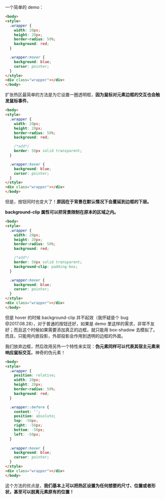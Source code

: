 一个简单的 demo：

```html 
<body>
<style>
  .wrapper {
    width: 20px;
    height: 20px;
    border-radius: 50%;
    background: red;
  }

  .wrapper:hover {
    background: blue;
    cursor: pointer;
  }
</style>
<div class="wrapper"></div>
</body>
```

扩张热区最简单的方法是为它设置一圈透明框，**因为鼠标对元素边框的交互也会触发鼠标事件**。

```html 
<body>
<style>
  .wrapper {
    width: 20px;
    height: 20px;
    border-radius: 50%;
    background: red;

    /*add*/
    border: 50px solid transparent;
  }

  .wrapper:hover {
    background: blue;
    cursor: pointer;
  }
</style>
<div class="wrapper"></div>
</body>
```

但是，按钮同时也变大了！**原因在于背景在默认情况下会蔓延到边框的下层。**

**background-clip 属性可以把背景限制在原本的区域之内。**

```html 
<body>
<style>
  .wrapper {
    width: 20px;
    height: 20px;
    border-radius: 50%;
    background: red;

    /*add*/
    border: 50px solid transparent;
    background-clip: padding-box;
  }

  .wrapper:hover {
    background: blue;
    cursor: pointer;
  }
</style>
<div class="wrapper"></div>
</body>
```

但是 hover 的时候 background-clip 并不起效（我怀疑是个 bug @2017.08.28），对于普通的按钮还好，如果是 demo 里这样的需求，非常不友好；而且这个时候如果需要添加真正的边框，就只能用 box-shadow 去模拟了。而且，只能用内嵌投影，外部投影会作用到透明的边框的外面。

我们放弃边框，然后改用另外一个特性来实现：**伪元素同样可以代表其宿主元素来响应鼠标交互**。神奇的伪元素！

```html 
<body>
<style>
  .wrapper {
    position: relative;
    width: 20px;
    height: 20px;
    border-radius: 50%;
    background: red;
  }

  .wrapper::before {
    content: '';
    position: absolute;
    top: -50px;
    right: -50px;
    bottom: -50px;
    left: -50px;
  }
  
  .wrapper:hover {
    background: blue;
    cursor: pointer;
  }
</style>
<div class="wrapper"></div>
</body>
```

这个方法的优点是，**我们基本上可以把热区设置为任何想要的尺寸、位置或者形状，甚至可以脱离元素原有的位置！**